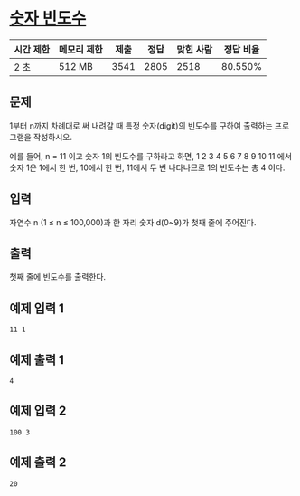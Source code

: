 # [숫자 빈도수](https://www.acmicpc.net/problem/14912)

| 시간 제한 | 메모리 제한 | 제출 | 정답 | 맞힌 사람 | 정답 비율 |
| --- | --- | --- | --- | --- | --- |
| 2 초 | 512 MB | 3541 | 2805 | 2518 | 80.550% |

## 문제

1부터 n까지 차례대로 써 내려갈 때 특정 숫자(digit)의 빈도수를 구하여 출력하는 프로그램을 작성하시오.

예를 들어, n = 11 이고 숫자 1의 빈도수를 구하라고 하면, 1 2 3 4 5 6 7 8 9 10 11 에서 숫자 1은 1에서 한 번, 10에서 한 번, 11에서 두 번 나타나므로 1의 빈도수는 총 4 이다.

## 입력

자연수 n (1 ≤ n ≤ 100,000)과 한 자리 숫자 d(0~9)가 첫째 줄에 주어진다.

## 출력

첫째 줄에 빈도수를 출력한다.

## 예제 입력 1

```
11 1

```

## 예제 출력 1

```
4

```

## 예제 입력 2

```
100 3

```

## 예제 출력 2

```
20
```
